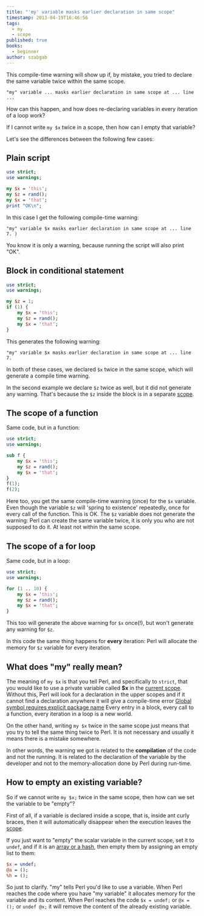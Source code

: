 ```yaml
---
title: "'my' variable masks earlier declaration in same scope"
timestamp: 2013-04-19T16:46:56
tags:
  - my
  - scope
published: true
books:
  - beginner
author: szabgab
---
```



This compile-time warning will show up if, by mistake, you tried to declare
the same variable twice within the same scope.

```
"my" variable ... masks earlier declaration in same scope at ... line ...
```

How can this happen, and how does re-declaring variables in every iteration of a loop work?

If I cannot write `my $x` twice in a scope, then how can I empty that variable?


Let's see the differences between the following few cases:

## Plain script

```perl
use strict;
use warnings;

my $x = 'this';
my $z = rand();
my $x = 'that';
print "OK\n";
```

In this case I get the following compile-time warning:

```
"my" variable $x masks earlier declaration in same scope at ... line 7. )
```

You know it is only a warning, because running the script will also print "OK".


## Block in conditional statement

```perl
use strict;
use warnings;

my $z = 1;
if (1) {
    my $x = 'this';
    my $z = rand();
    my $x = 'that';
}
```

This generates the following warning:

```
"my" variable $x masks earlier declaration in same scope at ... line 7.
```

In both of these cases, we declared `$x` twice in the same scope,
which will generate a compile time warning.

In the second example we declare `$z` twice as well, but it did not
generate any warning. That's because the `$z` inside the block
is in a separate [scope](/scope-of-variables-in-perl).

## The scope of a function

Same code, but in a function:

```perl
use strict;
use warnings;

sub f {
    my $x = 'this';
    my $z = rand();
    my $x = 'that';
}
f(1);
f(2);
```

Here too, you get the same compile-time warning (once) for the `$x` variable.
Even though the variable `$z` will 'spring to existence' repeatedly,
once for every call of the function.
This is OK. The `$z` variable does not generate the warning:
Perl can create the same variable twice, it is only you who are not supposed to do it.
At least not within the same scope.

## The scope of a for loop

Same code, but in a loop:

```perl
use strict;
use warnings;

for (1 .. 10) {
    my $x = 'this';
    my $z = rand();
    my $x = 'that';
}
```

This too will generate the above warning for `$x` once(!), but won't generate
any warning for `$z`.

In this code the same thing happens for <b>every</b> iteration:
Perl will allocate the memory for `$z` variable for every iteration.

## What does "my" really mean?

The meaning of `my $x` is that you tell Perl, and specifically to `strict`,
that you would like to use a private variable called <b>$x</b> in the [current scope](/scope-of-variables-in-perl).
Without this, Perl will look for a declaration in the upper scopes and if
it cannot find a declaration anywhere it will give a compile-time error
[Global symbol requires explicit package name](/global-symbol-requires-explicit-package-name)
Every entry in a block, every call to a function, every iteration in a loop is a new world.

On the other hand, writing `my $x` twice in the same scope just means that you try to tell the same
thing twice to Perl. It is not necessary and usually it means there is a mistake somewhere.

In other words, the warning we got is related to the <b>compilation</b> of the code and not the running.
It is related to the declaration of the variable by the developer and not to the memory-allocation
done by Perl during run-time.

## How to empty an existing variable?

So if we cannot write `my $x;` twice in the same scope, then how can we set the variable to be "empty"?

First of all, if a variable is declared inside a scope, that is, inside ant curly braces, then it will automatically
disappear when the execution leaves the [scope](/scope-of-variables-in-perl).

If you just want to "empty" the scalar variable in the current scope, set it to `undef`,
and if it is an [array or a hash](/undef-on-perl-arrays-and-hashes), then empty them by assigning an empty list to them:

```perl
$x = undef;
@a = ();
%h = ();
```

So just to clarify. "my" tells Perl you'd like to use a variable.
When Perl reaches the code where you have "my variable" it allocates memory for the variable and its content.
When Perl reaches the code `$x = undef;`  or  `@x = ();`  or  `undef @x;` it will
remove the content of the already existing variable.


